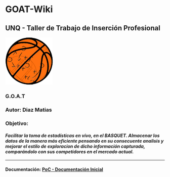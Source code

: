 # GOAT-Wiki

## UNQ - Taller de Trabajo de Inserción Profesional

<img src="/Logo.jpg" alt="G.O.A.T. Logo" title="G.O.A.T. Logo" width="150">

### G.O.A.T

### Autor: Diaz Matias

### Objetivo:

#### _Facilitar la toma de estadísticas en vivo, en el BASQUET. Almacenar los datos de la manera más eficiente pensando en su consecuente analisis y mejorar el estilo de exploracion de dicho información capturada, comparándolo con sus competidores en el mercado actual._

---

#### Documentación: [PoC - Documentación Inicial](https://docs.google.com/document/d/1XB4aN1XF3fcPZ_FBdzFerD-e_RpmUph2YM9vS_bN94Q/edit?usp=sharing)
